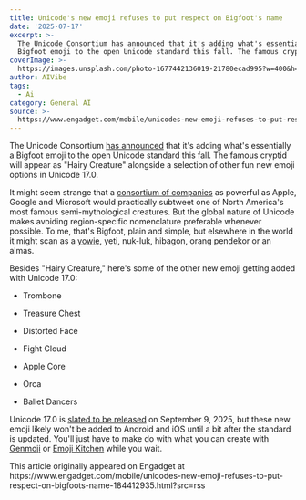 ```yaml
---
title: Unicode's new emoji refuses to put respect on Bigfoot's name
date: '2025-07-17'
excerpt: >-
  The Unicode Consortium has announced that it's adding what's essentially a
  Bigfoot emoji to the open Unicode standard this fall. The famous cryptid wi...
coverImage: >-
  https://images.unsplash.com/photo-1677442136019-21780ecad995?w=400&h=200&fit=crop&auto=format
author: AIVibe
tags:
  - Ai
category: General AI
source: >-
  https://www.engadget.com/mobile/unicodes-new-emoji-refuses-to-put-respect-on-bigfoots-name-184412935.html?src=rss
---
```

<p>The Unicode Consortium <a data-i13n="cpos:1;pos:1" href="https://blog.unicode.org/2025/07/say-hello-to-new-emoji-coming-in.html">has announced</a> that it's adding what's essentially a Bigfoot emoji to the open Unicode standard this fall. The famous cryptid will appear as "Hairy Creature" alongside a selection of other fun new emoji options in Unicode 17.0.</p>
<p>It might seem strange that a <a data-i13n="cpos:2;pos:1" href="https://home.unicode.org/membership/members/">consortium of companies</a> as powerful as Apple, Google and Microsoft would practically subtweet one of North America's most famous semi-mythological creatures. But the global nature of Unicode makes avoiding region-specific nomenclature preferable whenever possible. To me, that's Bigfoot, plain and simple, but elsewhere in the world it might scan as a <a data-i13n="cpos:3;pos:1" href="https://en.wikipedia.org/wiki/Yowie">yowie</a>, yeti, nuk-luk, hibagon, orang pendekor or an almas.</p>
<span id="end-legacy-contents"></span><p>Besides "Hairy Creature," here's some of the other new emoji getting added with Unicode 17.0:</p>
<ul>
<li><p>Trombone</p></li>
<li><p>Treasure Chest</p></li>
<li><p>Distorted Face</p></li>
<li><p>Fight Cloud</p></li>
<li><p>Apple Core</p></li>
<li><p>Orca</p></li>
<li><p>Ballet Dancers</p></li>
</ul>
<p>Unicode 17.0 is <a data-i13n="elm:context_link;elmt:doNotAffiliate;cpos:4;pos:1" class="no-affiliate-link" href="https://www.unicode.org/versions/beta-17.0.0.html">slated to be released</a> on September 9, 2025, but these new emoji likely won't be added to Android and iOS until a bit after the standard is updated. You'll just have to make do with what you can create with <a data-i13n="cpos:5;pos:1" href="https://www.engadget.com/mobile/how-to-use-genmoji-to-make-your-own-custom-emojis-225907928.html">Genmoji</a> or <a data-i13n="elm:context_link;elmt:doNotAffiliate;cpos:6;pos:1" class="no-affiliate-link" href="https://www.engadget.com/android-can-now-remix-emojis-and-help-with-reading-practice-130053394.html">Emoji Kitchen</a> while you wait.</p>This article originally appeared on Engadget at https://www.engadget.com/mobile/unicodes-new-emoji-refuses-to-put-respect-on-bigfoots-name-184412935.html?src=rss
